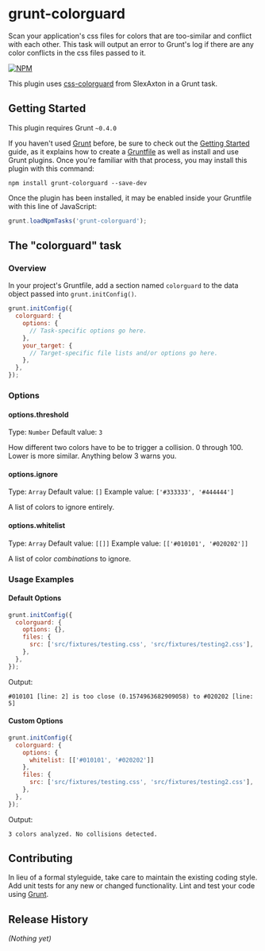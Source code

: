 # grunt-colorguard

Scan your application's css files for colors that are too-similar and conflict with each other. This task will output an error to Grunt's log if there are any color conflicts in the css files passed to it.

[![NPM](https://nodei.co/npm/grunt-colorguard.png?downloads=true&downloadRank=true&stars=true)](https://nodei.co/npm/grunt-colorguard/)

This plugin uses [css-colorguard](https://github.com/SlexAxton/css-colorguard) from SlexAxton in a Grunt task.

## Getting Started
This plugin requires Grunt `~0.4.0`

If you haven't used [Grunt](http://gruntjs.com/) before, be sure to check out the [Getting Started](http://gruntjs.com/getting-started) guide, as it explains how to create a [Gruntfile](http://gruntjs.com/sample-gruntfile) as well as install and use Grunt plugins. Once you're familiar with that process, you may install this plugin with this command:

```shell
npm install grunt-colorguard --save-dev
```

Once the plugin has been installed, it may be enabled inside your Gruntfile with this line of JavaScript:

```js
grunt.loadNpmTasks('grunt-colorguard');
```

## The "colorguard" task

### Overview
In your project's Gruntfile, add a section named `colorguard` to the data object passed into `grunt.initConfig()`.

```js
grunt.initConfig({
  colorguard: {
    options: {
      // Task-specific options go here.
    },
    your_target: {
      // Target-specific file lists and/or options go here.
    },
  },
});
```

### Options

#### options.threshold
Type: `Number`
Default value: `3`

How different two colors have to be to trigger a collision. 0 through 100. Lower is more similar. Anything below 3 warns you.

#### options.ignore
Type: `Array`
Default value: `[]`
Example value: `['#333333', '#444444']`

A list of colors to ignore entirely.

#### options.whitelist
Type: `Array`
Default value: `[[]]`
Example value: `[['#010101', '#020202']]`

A list of color *combinations* to ignore.

### Usage Examples

#### Default Options

```js
grunt.initConfig({
  colorguard: {
    options: {},
    files: {
      src: ['src/fixtures/testing.css', 'src/fixtures/testing2.css'],
    },
  },
});
```

Output:
```
#010101 [line: 2] is too close (0.1574963682909058) to #020202 [line: 5]
```

#### Custom Options

```js
grunt.initConfig({
  colorguard: {
    options: {
      whitelist: [['#010101', '#020202']]
    },
    files: {
      src: ['src/fixtures/testing.css', 'src/fixtures/testing2.css'],
    },
  },
});
```

Output:
```
3 colors analyzed. No collisions detected.
```

## Contributing
In lieu of a formal styleguide, take care to maintain the existing coding style. Add unit tests for any new or changed functionality. Lint and test your code using [Grunt](http://gruntjs.com/).

## Release History
_(Nothing yet)_
